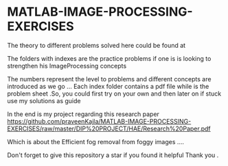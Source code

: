 # MATLAB-IMAGE-PROCESSING-EXERCISES
The theory to different problems solved here could be found at 


The folders with indexes are the practice problems if one is is looking to strengthen his ImageProcessing concepts

The numbers represent the level to problems and different concepts are introduced as we go ...
Each index folder contains a pdf file while is the problem sheet .So, you could first try on your own and then later on if stuck use my solutions as guide

In the end is my project regarding this research paper
https://github.com/praveenKajla/MATLAB-IMAGE-PROCESSING-EXERCISES/raw/master/DIP%20PROJECT/HAE/Research%20Paper.pdf

Which is about the Efficient fog removal from foggy images ....


Don't forget to give this repository a star if you found it helpful
Thank you .
